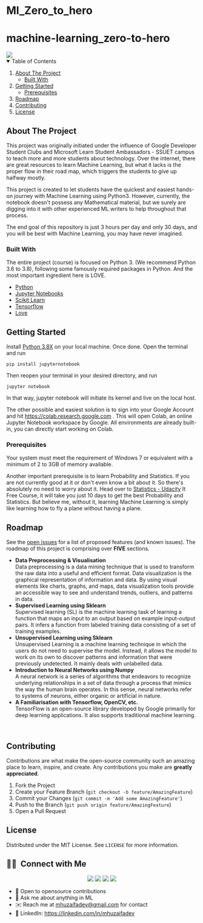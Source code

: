 # Ml_Zero_to_hero
# machine-learning_zero-to-hero

<img src="https://raw.githubusercontent.com/mhuzaifadev/mlzero_to_hero/main/mlzero_to_hero-01.png">

<!-- TABLE OF CONTENTS -->
<details open="open">
  <summary>Table of Contents</summary>
  <ol>
    <li>
      <a href="#about-the-project">About The Project</a>
      <ul>
        <li><a href="#built-with">Built With</a></li>
      </ul>
    </li>
    <li>
      <a href="#getting-started">Getting Started</a>
      <ul>
        <li><a href="#prerequisites">Prerequisites</a></li>
      </ul>
    </li>
    <li><a href="#roadmap">Roadmap</a></li>
    <li><a href="#contributing">Contributing</a></li>
    <li><a href="#license">License</a></li>
  </ol>
</details>



<!-- ABOUT THE PROJECT -->
## About The Project

This project was originally initiated under the influence of Google Developer Student Clubs and Microsoft Learn Student Ambassadors - SSUET campus to teach more and more students about technology. Over the internet, there are great resources to learn Machine Learning, but what it lacks is the proper flow in their road map, which triggers the students to give up halfway mostly.

This project is created to let students have the quickest and easiest hands-on journey with Machine Learning using Python3. However, currently, the notebook doesn't possess any Mathematical material, but we surely are digging into it with other experienced ML writers to help throughout that process.

The end goal of this repository is just 3 hours per day and only 30 days, and you will be best with Machine Learning, you may have never imagined.


### Built With

The entire project (course) is focused on Python 3. (We recommend Python 3.6 to 3.8), following some famously required packages in Python. And the most important ingredient here is LOVE. 

* [Python](https://www.python.org/)
* [Jupyter Notebooks](https://jupyter.org/)
* [Scikit Learn](https://scikit-learn.org/)
* [Tensorflow](https://www.tensorflow.org/)
* [Love](https://vilee.fi/eng/wp-content/uploads/2020/11/whatislove-960x640-1.jpg)

<!-- GETTING STARTED -->
## Getting Started

Install [Python 3.8X](https://www.python.org/downloads/source/) on your local machine. Once done. Open the terminal and run 
 
  ```cd
  pip install jupyternotebook
  ```
Then reopen your terminal in your desired directory, and run

  ```cd
  jupyter notebook
  ```
In that way, jupyter notebook will initiate its kernel and live on the local host.

The other possible and easiest solution is to sign into your Google Account and hit https://colab.research.google.com . This will open Colab, an online Jupyter Notebook workspace by Google. All environments are already built-in, you can directly start working on Colab.


### Prerequisites

Your system must meet the requirement of Windows 7 or equivalent with a minimum of 2 to 3GB of memory available.

Another important prerequisite is to learn Probability and Statistics. If you are not currently good at it or don't even know a bit about it. So there's absolutely no need to worry about it. Head over to [Statistics - Udacity](https://www.udacity.com/course/statistics--st095) It Free Course, it will take you just 10 days to get the best Probability and Statistics. But believe me, without it, learning Machine Learning is simply like learning how to fly a plane without having a plane.


<!-- ROADMAP -->
## Roadmap

See the [open issues](https://github.com/mhuzaifadev/mlzero_to_hero/issues) for a list of proposed features (and known issues).
The roadmap of this project is comprising over <b>FIVE</b> sections.

* <b>Data Preprocessing & Visualisation</b><br>
      Data preprocessing is a data mining technique that is used to transform the raw data into a useful and efficient format. Data visualization is the graphical representation of information and data. By using visual elements like charts, graphs, and maps, data visualization tools provide an accessible way to see and understand trends, outliers, and patterns in data.<br>
* <b>Supervised Learning using Sklearn</b> <br>
      Supervised learning (SL) is the machine learning task of learning a function that maps an input to an output based on example input-output pairs. It infers a function from labeled training data consisting of a set of training examples.
* <b>Unsupervised Learning using Sklearn</b> <br>
      Unsupervised Learning is a machine learning technique in which the users do not need to supervise the model. Instead, it allows the model to work on its own to discover patterns and information that were previously undetected. It mainly deals with unlabelled data. <br>
* <b>Introduction to Neural Networks using Numpy</b><br>
      A neural network is a series of algorithms that endeavors to recognize underlying relationships in a set of data through a process that mimics the way the human brain operates. In this sense, neural networks refer to systems of neurons, either organic or artificial in nature.<br>
* <b>A Familiarisation with Tensorflow, OpenCV, etc.</b><br>
      TensorFlow is an open-source library developed by Google primarily for deep learning applications. It also supports traditional machine learning.
<br>

<!-- CONTRIBUTING -->
## Contributing

Contributions are what make the open-source community such an amazing place to learn, inspire, and create. Any contributions you make are **greatly appreciated**.

1. Fork the Project
2. Create your Feature Branch (`git checkout -b feature/AmazingFeature`)
3. Commit your Changes (`git commit -m 'Add some AmazingFeature'`)
4. Push to the Branch (`git push origin feature/AmazingFeature`)
5. Open a Pull Request

<!-- LICENSE -->
## License

Distributed under the MIT License. See `LICENSE` for more information.


## 🤝🏻 &nbsp;Connect with Me

<p align="center">
<a href="https://www.mhuzaifa.com"><img src="https://img.shields.io/badge/-mhuzaifa.com-3423A6?style=flat&logo=Google-Chrome&logoColor=white"/></a>
<a href="https://linkedin.com/in/mhuzaifadev"><img src="https://img.shields.io/badge/-M%20Huzaifa-0077B5?style=flat&logo=Linkedin&logoColor=white"/></a>
<a href="mailto:mhuzaifadev@gmail.com"><img src="https://img.shields.io/badge/-mhuzaifadev@gmail.com-D14836?style=flail&logoColor=white"/></a>
<a href="https://facebook.com/mhuzaifadev"><img src="https://img.shields.io/badge/-@mhuzaifadev-1877F2?style=flat&logo=Facebook&logoColor=white"/></a>

  

- 👯 Open to opensource contributions
- 💬 Ask me about anything in ML
- ✉️ Reach me at mhuzaifadev@gmail.com for contact
- 💼 LinkedIn: https://linkedin.com/in/mhuzaifadev
